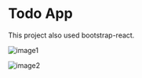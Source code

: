 # Todo App

This project also used bootstrap-react.

![image1](https://user-images.githubusercontent.com/70768778/180655446-e35234c4-e2f2-49f0-94f1-7ffba306da5a.png)

![image2](https://user-images.githubusercontent.com/70768778/180655460-7dfe3d2d-ca39-46de-b730-64c33eb17c81.png)
